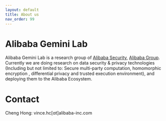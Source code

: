 ```yaml
---
layout: default
title: About us
nav_order: 99
---
```


# Alibaba Gemini Lab

Alibaba Gemini Lab is a research group of [Alibaba Security](https://s.alibaba.com/#/), [Alibaba Group](https://www.alibabagroup.com/en/global/home). Currently we are doing research on data security & privacy technologies (Including but not limited to: Secure multi-party computation, homomorphic encryption , differential privacy and trusted execution environment), and deploying them to the Alibaba Ecosystem.


# Contact

Cheng Hong: vince.hc[αt]alibaba-inc.com
